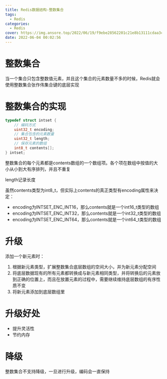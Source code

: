 ```yaml
---
title: Redis数据结构-整数集合
tags:
  - Redis
categories:
  - Redis
cover: https://img.ansore.top/2022/06/19/f9ebe28562201c21e8b13111cdaa3c8ea9bfd66d.jpeg
date: 2022-06-04 00:02:56
---
```



# 整数集合

当一个集合只包含整数值元素，并且这个集合的元素数量不多的时候，Redis就会使用整数集合张作伟集合键的底层实现

# 整数集合的实现

```c
typedef struct intset {
    // 编码方式
    uint32_t encoding;
    // 集合包含的元素数量
    uint32_t length;
    // 保存元素的数组
    int8_t contents[];
} intset;
```

整数集合的每个元素都是contents数组的一个数组项。各个项在数组中按值的大小从小到大有序排列，并且不重复

length记录长度

虽然contents类型为int8_t，但实际上contents的真正类型有encoding属性来决定：

- encoding为INTSET_ENC_INT16，那么contents就是一个int16_t类型的数组
- encoding为INTSET_ENC_INT32，那么contents就是一个int32_t类型的数组
- encoding为INTSET_ENC_INT64，那么contents就是一个int64_t类型的数组

# 升级

添加一个新元素时：

1. 根据新元素类型，扩展整数集合底层数组的空间大小，并为新元素分配空间
2. 将底层数据现有的所有元素都转换成与新元素相同类型，并将转换后的元素放到正确的位置上，而且在放置元素的过程中，需要继续维持底层数组的有序性质不变
3. 将新元素添加到底层数组里

# 升级好处

- 提升灵活性
- 节约内存

# 降级

整数集合不支持降级，一旦进行升级，编码会一直保持
